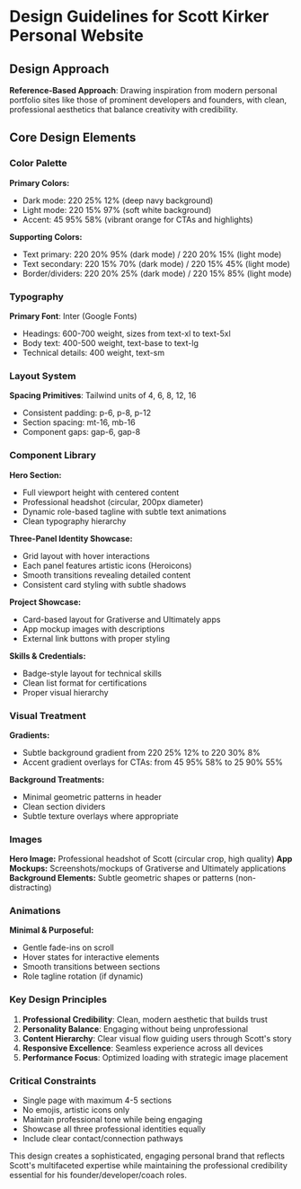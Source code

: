 # Design Guidelines for Scott Kirker Personal Website

## Design Approach
**Reference-Based Approach**: Drawing inspiration from modern personal portfolio sites like those of prominent developers and founders, with clean, professional aesthetics that balance creativity with credibility.

## Core Design Elements

### Color Palette
**Primary Colors:**
- Dark mode: 220 25% 12% (deep navy background)
- Light mode: 220 15% 97% (soft white background)
- Accent: 45 95% 58% (vibrant orange for CTAs and highlights)

**Supporting Colors:**
- Text primary: 220 20% 95% (dark mode) / 220 20% 15% (light mode)
- Text secondary: 220 15% 70% (dark mode) / 220 15% 45% (light mode)
- Border/dividers: 220 20% 25% (dark mode) / 220 15% 85% (light mode)

### Typography
**Primary Font**: Inter (Google Fonts)
- Headings: 600-700 weight, sizes from text-xl to text-5xl
- Body text: 400-500 weight, text-base to text-lg
- Technical details: 400 weight, text-sm

### Layout System
**Spacing Primitives**: Tailwind units of 4, 6, 8, 12, 16
- Consistent padding: p-6, p-8, p-12
- Section spacing: mt-16, mb-16
- Component gaps: gap-6, gap-8

### Component Library

**Hero Section:**
- Full viewport height with centered content
- Professional headshot (circular, 200px diameter)
- Dynamic role-based tagline with subtle text animations
- Clean typography hierarchy

**Three-Panel Identity Showcase:**
- Grid layout with hover interactions
- Each panel features artistic icons (Heroicons)
- Smooth transitions revealing detailed content
- Consistent card styling with subtle shadows

**Project Showcase:**
- Card-based layout for Grativerse and Ultimately apps
- App mockup images with descriptions
- External link buttons with proper styling

**Skills & Credentials:**
- Badge-style layout for technical skills
- Clean list format for certifications
- Proper visual hierarchy

### Visual Treatment

**Gradients:**
- Subtle background gradient from 220 25% 12% to 220 30% 8%
- Accent gradient overlays for CTAs: from 45 95% 58% to 25 90% 55%

**Background Treatments:**
- Minimal geometric patterns in header
- Clean section dividers
- Subtle texture overlays where appropriate

### Images
**Hero Image:** Professional headshot of Scott (circular crop, high quality)
**App Mockups:** Screenshots/mockups of Grativerse and Ultimately applications
**Background Elements:** Subtle geometric shapes or patterns (non-distracting)

### Animations
**Minimal & Purposeful:**
- Gentle fade-ins on scroll
- Hover states for interactive elements
- Smooth transitions between sections
- Role tagline rotation (if dynamic)

### Key Design Principles
1. **Professional Credibility**: Clean, modern aesthetic that builds trust
2. **Personality Balance**: Engaging without being unprofessional
3. **Content Hierarchy**: Clear visual flow guiding users through Scott's story
4. **Responsive Excellence**: Seamless experience across all devices
5. **Performance Focus**: Optimized loading with strategic image placement

### Critical Constraints
- Single page with maximum 4-5 sections
- No emojis, artistic icons only
- Maintain professional tone while being engaging
- Showcase all three professional identities equally
- Include clear contact/connection pathways

This design creates a sophisticated, engaging personal brand that reflects Scott's multifaceted expertise while maintaining the professional credibility essential for his founder/developer/coach roles.